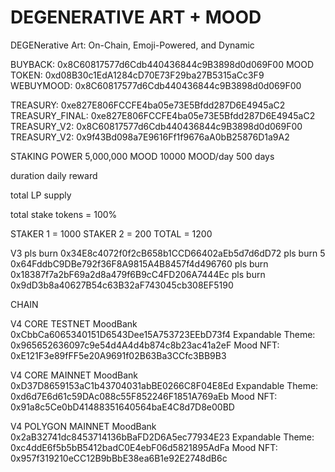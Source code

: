 # DEGENERATIVE ART + MOOD

DEGENerative Art: On-Chain, Emoji-Powered, and Dynamic

BUYBACK: 0x8C60817577d6Cdb440436844c9B3898d0d069F00
MOOD TOKEN: 0xd08B30c1EdA1284cD70E73F29ba27B5315aCc3F9
WEBUYMOOD: 0x8C60817577d6Cdb440436844c9B3898d0d069F00

TREASURY: 0xe827E806FCCFE4ba05e73E5Bfdd287D6E4945aC2
TREASURY_FINAL: 0xe827E806FCCFE4ba05e73E5Bfdd287D6E4945aC2
TREASURY_V2: 0x8C60817577d6Cdb440436844c9B3898d0d069F00
TREASURY_V2: 0x9f43Bd098a7E9616Ff1f9676aA0bB25876D1a9A2

STAKING POWER
5,000,000 MOOD
10000 MOOD/day
500 days

duration
daily reward

total LP supply

total stake tokens = 100%

STAKER 1 = 1000
STAKER 2 = 200
TOTAL = 1200

V3 pls burn 0x34E8c4072f0f2cB658b1CCD66402aEb5d7d6dD72
pls burn 5 0x64FddbC9DBe792f36F8A9815A4B8457f4d496760
pls burn 0x18387f7a2bF69a2d8a479f6B9cC4FD206A7444Ec
pls burn 0x9dD3b8a40627B54c63B32aF743045cb308EF5190

CHAIN

V4 CORE TESTNET
MoodBank 0xCbbCa6065340151D6543Dee15A753723EEbD73f4
Expandable Theme: 0x965652636097c9e54d4A4d4b874c8b23ac41a2eF
Mood NFT: 0xE121F3e89fFF5e20A9691f02B63Ba3CCfc3BB9B3

V4 CORE MAINNET
MoodBank 0xD37D8659153aC1b43704031abBE0266C8F04E8Ed
Expandable Theme: 0xd6d7E6d61c59DAc088c55F852246F1851A769aEb
Mood NFT: 0x91a8c5Ce0bD41488351640564baE4C8d7D8e00BD

V4 POLYGON MAINNET
MoodBank 0x2aB32741dc8453714136bBaFD2D6A5ec77934E23
Expandable Theme: 0xc4ddE6f5b5bB5412badC0E4ebF06d5821895AdFa
Mood NFT: 0x957f319210eCC12B9bBbE38ea6B1e92E2748dB6c